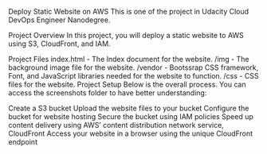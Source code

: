 Deploy Static Website on AWS
This is one of the project in Udacity Cloud DevOps Engineer Nanodegree.

Project Overview
In this project, you will deploy a static website to AWS using S3, CloudFront, and IAM.

Project Files
index.html - The Index document for the website.
/img - The background image file for the website.
/vendor - Bootssrap CSS framework, Font, and JavaScript libraries needed for the website to function.
/css - CSS files for the website.
Project Setup
Below is the overall process. You can access the screenshots folder to have better understanding:

Create a S3 bucket
Upload the website files to your bucket
Configure the bucket for website hosting
Secure the bucket using IAM policies
Speed up content delivery using AWS’ content distribution network service, CloudFront
Access your website in a browser using the unique CloudFront endpoint